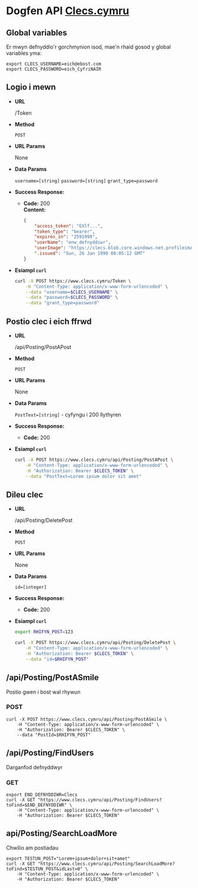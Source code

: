 # Dogfen API [Clecs.cymru](http://clecs.cymru)

## Global variables

Er mwyn defnyddio'r gorchmynion isod, mae'n rhaid gosod y global variables yma:

    export CLECS_USERNAME=eich@ebost.com
    export CLECS_PASSWORD=eich_CyfriNAIR


## Logio i mewn

* **URL**

    /Token

* **Method**

    `POST`

* **URL Params**

    None

* **Data Params**

    `username=[string]`
    `password=[string]`
    `grant_type=password`

* **Success Response:**

    * **Code:** 200 <br />
      **Content:**

      ```json
	  {
	      "access_token": "EXlf...",
	      "token_type": "bearer",
	      "expires_in": "2591999",
	      "userName": "enw_defnyddiwr",
	      "userImage": "https://clecs.blob.core.windows.net.profileimages/***.png",
	      ".issued": "Sun, 26 Jan 1999 08:05:12 GMT"
	  }
	  ```

* **Esiampl `curl`**

    ```bash
    curl -X POST https://www.clecs.cymru/Token \
        -H "Content-Type: application/x-www-form-urlencoded" \
        --data "username=$CLECS_USERNAME" \
        --data "password=$CLECS_PASSWORD" \
        --data "grant_type=password"
    ```

## Postio clec i eich ffrwd

* **URL**

    /api/Posting/PostAPost

* **Method**

    `POST`

* **URL Params**

    None

* **Data Params**

    `PostText=[string]` - cyfyngu i 200 llythyren

* **Success Response:**

    * **Code:** 200 <br />

* **Esiampl `curl`**

    ```bash
    curl -X POST https://www.clecs.cymru/api/Posting/PostAPost \
        -H "Content-Type: application/x-www-form-urlencoded" \
        -H "Authorization: Bearer $CLECS_TOKEN" \
        --data "PostText=Lorem ipsum dolor sit amet"
    ```

## Dileu clec

* **URL**

    /api/Posting/DeletePost

* **Method**

    `POST`

* **URL Params**

    None

* **Data Params**

    `id=[integer]`

* **Success Response:**

    * **Code:** 200 <br />


* **Esiampl `curl`**

    ```bash
    export RHIFYN_POST=123
    
    curl -X POST https://www.clecs.cymru/api/Posting/DeletePost \
        -H "Content-Type: application/x-www-form-urlencoded" \
        -H "Authorization: Bearer $CLECS_TOKEN" \
        --data "id=$RHIFYN_POST"
    ```

## /api/Posting/PostASmile

Postio gwen i bost wal rhywun

### POST
    curl -X POST https://www.clecs.cymru/api/Posting/PostASmile \
        -H "Content-Type: application/x-www-form-urlencoded" \
        -H "Authorization: Bearer $CLECS_TOKEN" \
        --data "PostId=$RHIFYN_POST"

## /api/Posting/FindUsers

Darganfod defnyddwyr

### GET
    export END_DEFNYDDIWR=Clecs
    curl -X GET "https://www.clecs.cymru/api/Posting/FindUsers?toFind=$END_DEFNYDDIWR" \
        -H "Content-Type: application/x-www-form-urlencoded" \
        -H "Authorization: Bearer $CLECS_TOKEN"

## api/Posting/SearchLoadMore

Chwilio am postiadau

    export TESTUN_POST="Lorem+ipsum+dolor+sit+amet"
    curl -X GET "https://www.clecs.cymru/api/Posting/SearchLoadMore?toFind=$TESTUN_POST&idLast=0" \
        -H "Content-Type: application/x-www-form-urlencoded" \
        -H "Authorization: Bearer $CLECS_TOKEN"



